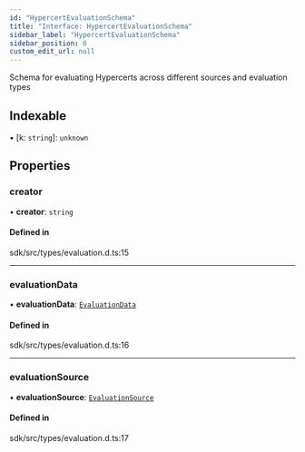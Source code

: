 ```yaml
---
id: "HypercertEvaluationSchema"
title: "Interface: HypercertEvaluationSchema"
sidebar_label: "HypercertEvaluationSchema"
sidebar_position: 0
custom_edit_url: null
---
```


Schema for evaluating Hypercerts across different sources and evaluation types

## Indexable

▪ [k: `string`]: `unknown`

## Properties

### creator

• **creator**: `string`

#### Defined in

sdk/src/types/evaluation.d.ts:15

---

### evaluationData

• **evaluationData**: [`EvaluationData`](../modules.md#evaluationdata)

#### Defined in

sdk/src/types/evaluation.d.ts:16

---

### evaluationSource

• **evaluationSource**: [`EvaluationSource`](../modules.md#evaluationsource)

#### Defined in

sdk/src/types/evaluation.d.ts:17
